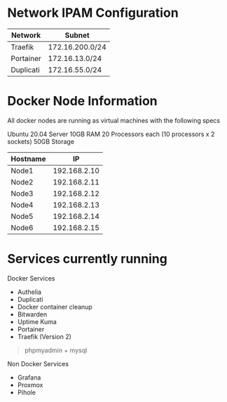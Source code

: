 # Network IPAM Configuration


| Network        | Subnet         |
|----------------|----------------|
| Traefik        | 172.16.200.0/24   |
| Portainer      | 172.16.13.0/24  |
| Duplicati      | 172.16.55.0/24  |



# Docker Node Information

All docker nodes are running as virtual machines with the following specs


Ubuntu 20.04 Server
10GB RAM
20 Processors each (10 processors x 2 sockets)
50GB Storage


| Hostname     | IP            |
|--------------|---------------|
| Node1        | 192.168.2.10  |
| Node2        | 192.168.2.11  |
| Node3        | 192.168.2.12  |
| Node4        | 192.168.2.13  |
| Node5        | 192.168.2.14  |
| Node6        | 192.168.2.15  |





# Services currently running

Docker Services

- Authelia
- Duplicati
- Docker container cleanup
- Bitwarden
- Uptime Kuma
- Portainer
- Traefik (Version 2)
> phpmyadmin + mysql

Non Docker Services

- Grafana
- Proxmox
- Pihole



